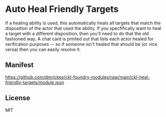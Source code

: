 # Auto Heal Friendly Targets

If a healing ability is used, this automatically heals all targets that match the disposition of the actor that used the ability. If you specfifically want to heal a target with a different disposition, then you'll need to do that the old fashioned way. A chat card is printed out that lists each actor healed for verification purposes -- so if someone isn't healed that should be (or vice versa) then you can easily resolve it.

## Manifest

https://github.com/dmrickey/ckl-foundry-modules/raw/main/ckl-heal-friendly-targets/module.json

## License

MIT
